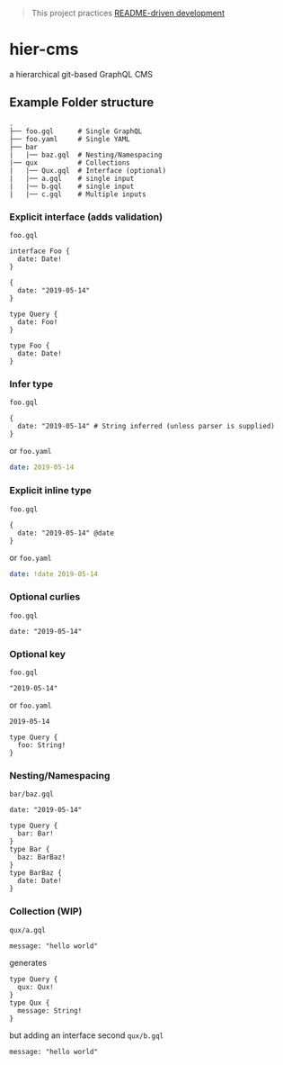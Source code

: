 > This project practices [README-driven development](https://tom.preston-werner.com/2010/08/23/readme-driven-development.html)

# hier-cms
a hierarchical git-based GraphQL CMS

## Example Folder structure
    .
    ├── foo.gql      # Single GraphQL
    ├── foo.yaml     # Single YAML
    ├── bar
    |   |── baz.gql  # Nesting/Namespacing
    |── qux          # Collections
    |   |── Qux.gql  # Interface (optional)
    |   |── a.gql    # single input
    |   |── b.gql    # single input
    |   |── c.gql    # Multiple inputs

### Explicit interface (adds validation)
`foo.gql` 
```gql
interface Foo {
  date: Date!
}

{
  date: "2019-05-14"
}
```
```gql
type Query {
  date: Foo!
}

type Foo {
  date: Date!
}
```

### Infer type
`foo.gql`
```gql
{
  date: "2019-05-14" # String inferred (unless parser is supplied)
}
```
or
`foo.yaml`
```yaml
date: 2019-05-14
```

### Explicit inline type
`foo.gql`
```gql
{
  date: "2019-05-14" @date
}
```
or
`foo.yaml`
```yaml
date: !date 2019-05-14
```

### Optional curlies
`foo.gql`
```gql
date: "2019-05-14"
```

### Optional key
`foo.gql`
```gql
"2019-05-14"
```
or
`foo.yaml`
```gql
2019-05-14
```
```gql
type Query {
  foo: String!
}
```

### Nesting/Namespacing
`bar/baz.gql`
```gql
date: "2019-05-14"
```
```gql
type Query {
  bar: Bar!
}
type Bar {
  baz: BarBaz!
}
type BarBaz {
  date: Date!
}
```

### Collection (WIP)
`qux/a.gql`
```
message: "hello world"
```
generates
```gql
type Query {
  qux: Qux!
}
type Qux {
  message: String!
}
```
but adding an interface second
`qux/b.gql`
```
message: "hello world"
```
